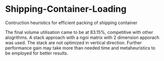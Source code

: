 # Shipping-Container-Loading
Contruction heuristics for efficient packing of shipping container

The final volume utilisation came to be at 83.15%, competitive with other alogrithms. A stack approach with a ngoi matrix with 2 dimension apporach was used. The stack are not optimized in vertical direction. Further performance gain may take more than needed time and metaheuristics to be employed for better results.
